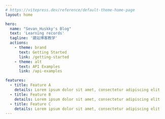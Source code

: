 ```yaml
---
# https://vitepress.dev/reference/default-theme-home-page
layout: home

hero:
  name: "Sevan_Huskky's Blog"
  text: 'Learning records'
  tagline: '建站博客教学'
  actions:
    - theme: brand
      text: Getting Started
      link: /getting-started
    - theme: alt
      text: API Examples
      link: /api-examples

features:
  - title: Feature A
    details: Lorem ipsum dolor sit amet, consectetur adipiscing elit
  - title: Feature B
    details: Lorem ipsum dolor sit amet, consectetur adipiscing elit
  - title: Feature C
    details: Lorem ipsum dolor sit amet, consectetur adipiscing elit
---
```


